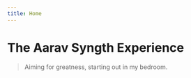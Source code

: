 ```yaml
---
title: Home
---
```


# The Aarav Syngth Experience

> Aiming for greatness, starting out in my bedroom.
